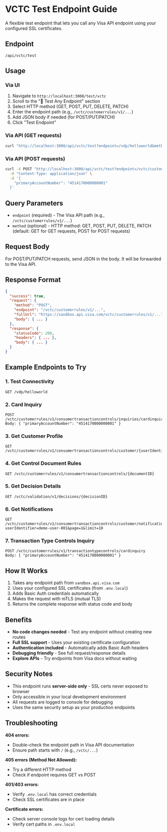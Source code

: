 # VCTC Test Endpoint Guide

A flexible test endpoint that lets you call any Visa API endpoint using your configured SSL certificates.

## Endpoint

`/api/vctc/test`

## Usage

### Via UI

1. Navigate to `http://localhost:3000/test/vctc`
2. Scroll to the "🧪 Test Any Endpoint" section
3. Select HTTP method (GET, POST, PUT, DELETE, PATCH)
4. Enter the endpoint path (e.g., `/vctc/customerrules/v1/...`)
5. Add JSON body if needed (for POST/PUT/PATCH)
6. Click "Test Endpoint"

### Via API (GET requests)

```bash
curl "http://localhost:3000/api/vctc/test?endpoint=/vdp/helloworld&method=GET"
```

### Via API (POST requests)

```bash
curl -X POST "http://localhost:3000/api/vctc/test?endpoint=/vctc/customerrules/v1/consumertransactioncontrols/inquiries/cardinquiry&method=POST" \
  -H "Content-Type: application/json" \
  -d '{
    "primaryAccountNumber": "4514170000000001"
  }'
```

## Query Parameters

- `endpoint` (required) - The Visa API path (e.g., `/vctc/customerrules/v1/...`)
- `method` (optional) - HTTP method: GET, POST, PUT, DELETE, PATCH (default: GET for GET requests, POST for POST requests)

## Request Body

For POST/PUT/PATCH requests, send JSON in the body. It will be forwarded to the Visa API.

## Response Format

```json
{
  "success": true,
  "request": {
    "method": "POST",
    "endpoint": "/vctc/customerrules/v1/...",
    "fullUrl": "https://sandbox.api.visa.com/vctc/customerrules/v1/...",
    "body": { ... }
  },
  "response": {
    "statusCode": 200,
    "headers": { ... },
    "body": { ... }
  }
}
```

## Example Endpoints to Try

### 1. Test Connectivity
```
GET /vdp/helloworld
```

### 2. Card Inquiry
```
POST /vctc/customerrules/v1/consumertransactioncontrols/inquiries/cardinquiry
Body: { "primaryAccountNumber": "4514170000000001" }
```

### 3. Get Customer Profile
```
GET /vctc/customerrules/v1/consumertransactioncontrols/customer/{userIdentifier}
```

### 4. Get Control Document Rules
```
GET /vctc/customerrules/v1/consumertransactioncontrols/{documentID}
```

### 5. Get Decision Details
```
GET /vctc/validation/v1/decisions/{decisionID}
```

### 6. Get Notifications
```
GET /vctc/customerrules/v1/consumertransactioncontrols/customer/notifications?userIdentifier=demo-user-001&page=1&limit=10
```

### 7. Transaction Type Controls Inquiry
```
POST /vctc/customerrules/v1/transactiontypecontrols/cardinquiry
Body: { "primaryAccountNumber": "4514170000000001" }
```

## How It Works

1. Takes any endpoint path from `sandbox.api.visa.com`
2. Uses your configured SSL certificates (from `.env.local`)
3. Adds Basic Auth credentials automatically
4. Makes the request with mTLS (mutual TLS)
5. Returns the complete response with status code and body

## Benefits

- **No code changes needed** - Test any endpoint without creating new routes
- **Full SSL support** - Uses your existing certificate configuration
- **Authentication included** - Automatically adds Basic Auth headers
- **Debugging friendly** - See full request/response details
- **Explore APIs** - Try endpoints from Visa docs without waiting

## Security Notes

- This endpoint runs **server-side only** - SSL certs never exposed to browser
- Only accessible in your local development environment
- All requests are logged to console for debugging
- Uses the same security setup as your production endpoints

## Troubleshooting

**404 errors:**
- Double-check the endpoint path in Visa API documentation
- Ensure path starts with `/` (e.g., `/vctc/...`)

**405 errors (Method Not Allowed):**
- Try a different HTTP method
- Check if endpoint requires GET vs POST

**401/403 errors:**
- Verify `.env.local` has correct credentials
- Check SSL certificates are in place

**Certificate errors:**
- Check server console logs for cert loading details
- Verify cert paths in `.env.local`
